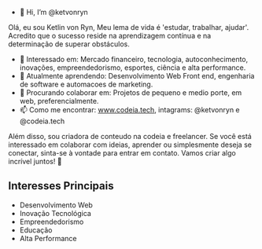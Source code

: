 - 👋 Hi, I’m @ketvonryn

Olá, eu sou Ketlin von Ryn, Meu lema de vida é 'estudar, trabalhar, ajudar'. Acredito que o sucesso reside na aprendizagem contínua e na determinação de superar obstáculos.

- 👀 Interessado em: Mercado financeiro, tecnologia, autoconhecimento, inovações, empreendedorismo, esportes, ciência e alta performance.
- 🌱 Atualmente aprendendo: Desenvolvimento Web Front end, engenharia de software e automacoes de marketing.
- 💞️ Procurando colaborar em: Projetos de pequeno e medio porte, em web, preferencialmente.
- 📫 Como me encontrar: www.codeia.tech, intagrams: @ketvonryn e @codeia.tech

Além disso, sou criadora de conteudo na codeia e freelancer.
Se você está interessado em colaborar com ideias, aprender ou simplesmente deseja se conectar, sinta-se à vontade para entrar em contato. Vamos criar algo incrível juntos! 🚀

## Interesses Principais
- Desenvolvimento Web
- Inovação Tecnológica
- Empreendedorismo
- Educação
- Alta Performance
